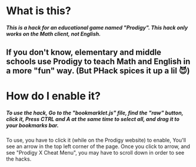 # What is this?
##### This is a hack for an educational game named "Prodigy". This hack only works on the Math client, not English.
If you don't know, elementary and middle schools use Prodigy to teach Math and English in a more "fun" way. (But PHack spices it up a lil 😈)
---
# How do I enable it?
##### To use the hack, Go to the "bookmarklet.js" file, find the "raw" button, click it, Press CTRL and A at the same time to select all, and drag it to your bookmarks bar.
To use, you have to click it (while on the Prodigy website) to enable, You'll see an arrow in the top left corner of the page.
Once you click to arrow, and see "Prodigy X Cheat Menu", you may have to scroll down in order to see the hacks.
